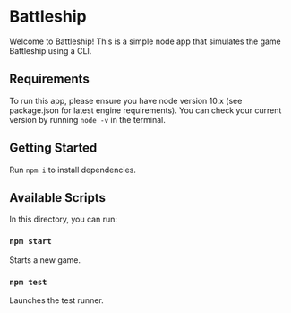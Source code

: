 # Battleship

Welcome to Battleship! This is a simple node app that simulates the game Battleship using a CLI.

## Requirements

To run this app, please ensure you have node version 10.x (see package.json for latest engine requirements). You can check your current version by running `node -v` in the terminal.

## Getting Started

Run `npm i` to install dependencies.

## Available Scripts

In this directory, you can run:

### `npm start`

Starts a new game.

### `npm test`

Launches the test runner.
